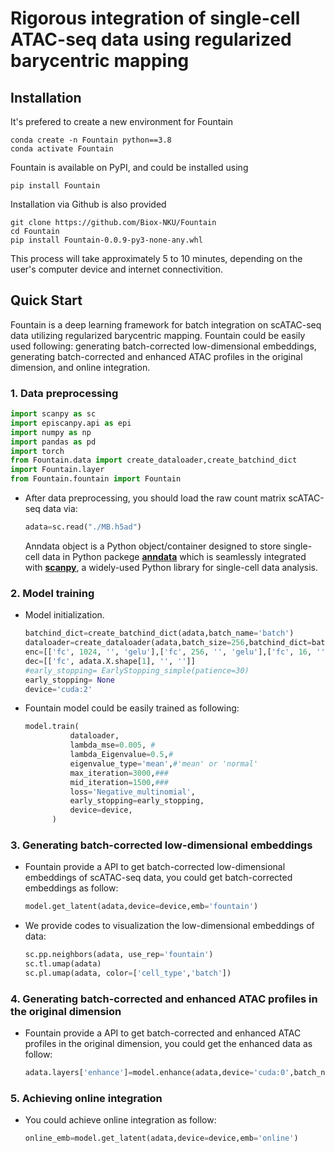# Rigorous integration of single-cell ATAC-seq data using regularized barycentric mapping


## Installation

It's prefered to create a new environment for Fountain

```
conda create -n Fountain python==3.8
conda activate Fountain
```

Fountain is available on PyPI, and could be installed using

```
pip install Fountain
```

Installation via Github is also provided

```
git clone https://github.com/Biox-NKU/Fountain
cd Fountain
pip install Fountain-0.0.9-py3-none-any.whl
```

This process will take approximately 5 to 10 minutes, depending on the user's computer device and internet connectivition.

## Quick Start

Fountain is a deep learning framework for batch integration on scATAC-seq data utilizing  regularized barycentric mapping. Fountain could be easily used following: generating batch-corrected low-dimensional embeddings, generating batch-corrected and enhanced ATAC profiles in the original dimension, and online integration.


### 1. Data preprocessing

  ```python
import scanpy as sc
import episcanpy.api as epi
import numpy as np
import pandas as pd 
import torch
from Fountain.data import create_dataloader,create_batchind_dict
import Fountain.layer
from Fountain.fountain import Fountain
  ```



* After data preprocessing, you should load the raw count matrix scATAC-seq data via:
  
  ```python
  adata=sc.read("./MB.h5ad")
  ```
  
  
  Anndata object is a Python object/container designed to store single-cell data in Python packege [**anndata**](https://anndata.readthedocs.io/en/latest/) which is seamlessly integrated with [**scanpy**](https://scanpy.readthedocs.io/en/stable/), a widely-used Python library for single-cell data analysis.

 
### 2. Model training

* Model initialization.

  
  ```python
  batchind_dict=create_batchind_dict(adata,batch_name='batch')
  dataloader=create_dataloader(adata,batch_size=256,batchind_dict=batchind_dict,batch_name='batch',num_worker=4,droplast=True)
  enc=[['fc', 1024, '', 'gelu'],['fc', 256, '', 'gelu'],['fc', 16, '', '']]
  dec=[['fc', adata.X.shape[1], '', '']]
  #early_stopping= EarlyStopping_simple(patience=30)
  early_stopping= None
  device='cuda:2'
  ```



* Fountain model could be easily trained as following:
  
  ```python
  model.train(            
            dataloader,             
            lambda_mse=0.005, #
            lambda_Eigenvalue=0.5,#
            eigenvalue_type='mean',#'mean' or 'normal'
            max_iteration=3000,###
            mid_iteration=1500,###
            loss='Negative_multinomial',
            early_stopping=early_stopping,
            device=device, 
        )
  ```
  
  
### 3. Generating batch-corrected low-dimensional embeddings

* Fountain provide a API to get batch-corrected low-dimensional embeddings of scATAC-seq data, you could get batch-corrected embeddings as follow:
  
  ```python
  model.get_latent(adata,device=device,emb='fountain')
  ```
* We provide codes to visualization the low-dimensional embeddings of data:

  ```python
  sc.pp.neighbors(adata, use_rep='fountain')
  sc.tl.umap(adata)
  sc.pl.umap(adata, color=['cell_type','batch'])
  ```

### 4. Generating batch-corrected and enhanced ATAC profiles in the original dimension

* Fountain provide a API to get batch-corrected and enhanced ATAC profiles in the original dimension, you could get the enhanced data as follow:
  
  ```python
  adata.layers['enhance']=model.enhance(adata,device='cuda:0',batch_name='batch')
  ```

### 5. Achieving online integration

* You could achieve online integration as follow:
  
  ```python
  online_emb=model.get_latent(adata,device=device,emb='online')
  ```


